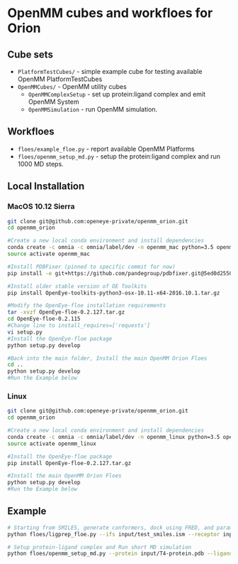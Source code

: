 # OpenMM cubes and workfloes for Orion

## Cube sets

* `PlatformTestCubes/` - simple example cube for testing available OpenMM PlatformTestCubes
* `OpenMMCubes/` - OpenMM utility cubes
  * `OpenMMComplexSetup` - set up protein:ligand complex and emit OpenMM System
  * `OpenMMSimulation` - run OpenMM simulation.

## Workfloes

* `floes/example_floe.py` - report available OpenMM Platforms
* `floes/openmm_setup_md.py` - setup the protein:ligand complex and run 1000 MD steps.


## Local Installation
### MacOS 10.12 Sierra
```bash
git clone git@github.com:openeye-private/openmm_orion.git
cd openmm_orion

#Create a new local conda environment and install dependencies
conda create -c omnia -c omnia/label/dev -n openmm_mac python=3.5 openmm==7.0.1 openmoltools==0.7.4 ambermini==16.16.0 smarty==0.1.4 parmed==2.7.1
source activate openmm_mac

#Install PDBFixer (pinned to specific commit for now)
pip install -e git+https://github.com/pandegroup/pdbfixer.git@5ed0d2550b156961ae4de900f33ae6c6120faea7#egg=pdbfixer

#Install older stable version of OE Toolkits
pip install OpenEye-toolkits-python3-osx-10.11-x64-2016.10.1.tar.gz

#Modify the OpenEye-floe installation requirements
tar -xvzf OpenEye-floe-0.2.127.tar.gz
cd OpenEye-floe-0.2.115
#Change line to install_requires=['requests']
vi setup.py
#Install the OpenEye-floe package
python setup.py develop

#Back into the main folder, Install the main OpenMM Orion Floes
cd ..
python setup.py develop
#Run the Example below
```

### Linux
```bash
git clone git@github.com:openeye-private/openmm_orion.git
cd openmm_orion

#Create a new local conda environment and install dependencies
conda create -c omnia -c omnia/label/dev -n openmm_linux python=3.5 openmm==7.0.1 openmoltools==0.7.4 ambermini==16.16.0 smarty==0.1.4 parmed==2.7.1 pdbfixer-dev
source activate openmm_linux

#Install the OpenEye-floe package
pip install OpenEye-floe-0.2.127.tar.gz

#Install the main OpenMM Orion Floes
python setup.py develop
#Run the Example below
```

## Example
```bash
# Starting from SMILES, generate conformers, dock using FRED, and parameterize with SMIRFF parameters.
python floes/ligprep_floe.py --ifs input/test_smiles.ism --receptor input/test-receptor.oeb.gz --ffxml input/smirff99Frosst.ffxml

# Setup protein-ligand complex and Run short MD simulation
python floes/openmm_setup_md.py --protein input/T4-protein.pdb --ligand input/smirff_mol.oeb.gz

```

